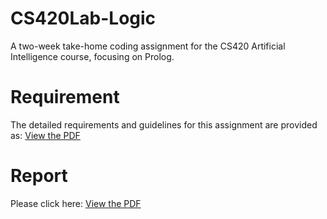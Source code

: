 # CS420Lab-Logic
A two-week take-home coding assignment for the CS420 Artificial Intelligence course, focusing on Prolog.

# Requirement
The detailed requirements and guidelines for this assignment are provided as: [View the PDF](LAB.pdf)

# Report
Please click here: [View the PDF](report.pdf)